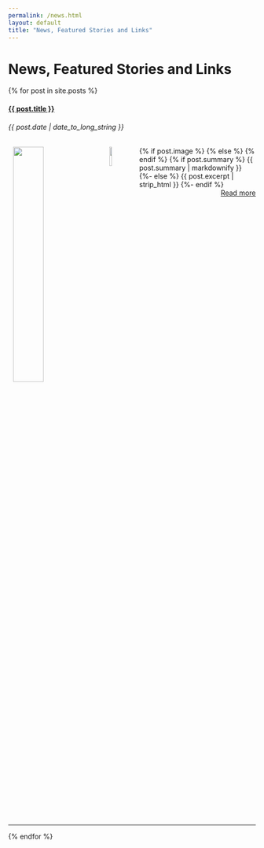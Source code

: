 ```yaml
---
permalink: /news.html
layout: default
title: "News, Featured Stories and Links"
---
```


<h1>News, Featured Stories and Links</h1>
{% for post in site.posts %}
  <div>
    <h4><a href="{{ site.baseurl }}{{ post.url }}">{{ post.title }}</a></h4>
    <h6><i>{{ post.date | date_to_long_string }}</i></h6>
    {% if post.image %}
    <img src="{{ site.baseurl }}{{post.image}}" style="float:left; margin-left: 10px; margin-right: 10px; width: 35%; max-width: 200px;">
    {% else %}
    <img src="{{ site.baseurl }}/assets/images/Tprime-200pu-PhaseII-black-arctic-main-image-small.jpg" style="float:left; margin-left: 10px; margin-right: 10px; width: 10%">
    {% endif %}
    {% if post.summary %}
        {{ post.summary | markdownify }}
    {%- else %}
        {{ post.excerpt | strip_html }}
    {%- endif %}
    <div style="float: right;">
    <a href="{{ site.baseurl }}{{post.url}}">Read more</a>
    </div>
    <div style="clear:both"></div>
  </div>
  <hr>
{% endfor %}
